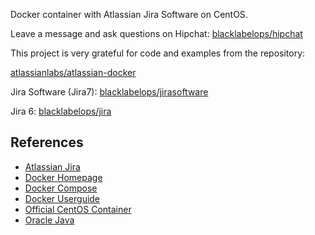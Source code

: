 Docker container with Atlassian Jira Software on CentOS.

Leave a message and ask questions on Hipchat: [blacklabelops/hipchat](https://www.hipchat.com/geogBFvEM)

This project is very grateful for code and examples from the repository:

[atlassianlabs/atlassian-docker](https://bitbucket.org/atlassianlabs/atlassian-docker)

Jira Software (Jira7): [blacklabelops/jirasoftware](https://github.com/blacklabelops/jira/tree/master/jirasoftware/README.md)

Jira 6: [blacklabelops/jira](https://github.com/blacklabelops/jira/tree/master/jira6/README.md)

## References
* [Atlassian Jira](https://www.atlassian.com/software/jira)
* [Docker Homepage](https://www.docker.com/)
* [Docker Compose](https://docs.docker.com/compose/)
* [Docker Userguide](https://docs.docker.com/userguide/)
* [Official CentOS Container](https://registry.hub.docker.com/_/centos/)
* [Oracle Java](https://java.com/de/download/)
